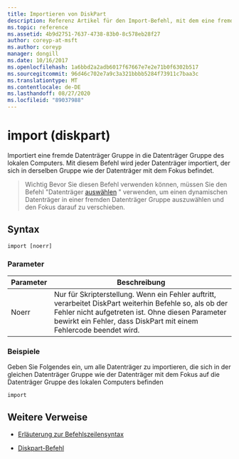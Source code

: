 ```yaml
---
title: Importieren von DiskPart
description: Referenz Artikel für den Import-Befehl, mit dem eine fremde Datenträger Gruppe in die Datenträger Gruppe des lokalen Computers importiert wird.
ms.topic: reference
ms.assetid: 4b9d2751-7637-4738-83b0-8c578eb28f27
author: coreyp-at-msft
ms.author: coreyp
manager: dongill
ms.date: 10/16/2017
ms.openlocfilehash: 1a6bbd2a2adb6017f67667e7e2e71b0f6302b517
ms.sourcegitcommit: 96d46c702e7a9c3a321bbbb5284f73911c7baa3c
ms.translationtype: MT
ms.contentlocale: de-DE
ms.lasthandoff: 08/27/2020
ms.locfileid: "89037988"
---
```

# <a name="import-diskpart"></a>import (diskpart)

Importiert eine fremde Datenträger Gruppe in die Datenträger Gruppe des lokalen Computers. Mit diesem Befehl wird jeder Datenträger importiert, der sich in derselben Gruppe wie der Datenträger mit dem Fokus befindet.

> Wichtig Bevor Sie diesen Befehl verwenden können, müssen Sie den Befehl "Datenträger [auswählen](select-disk.md) " verwenden, um einen dynamischen Datenträger in einer fremden Datenträger Gruppe auszuwählen und den Fokus darauf zu verschieben.

## <a name="syntax"></a>Syntax

```
import [noerr]
```

### <a name="parameters"></a>Parameter

| Parameter | Beschreibung |
| --------- | ----------- |
| Noerr | Nur für Skripterstellung. Wenn ein Fehler auftritt, verarbeitet DiskPart weiterhin Befehle so, als ob der Fehler nicht aufgetreten ist. Ohne diesen Parameter bewirkt ein Fehler, dass DiskPart mit einem Fehlercode beendet wird. |

### <a name="examples"></a>Beispiele

Geben Sie Folgendes ein, um alle Datenträger zu importieren, die sich in der gleichen Datenträger Gruppe wie der Datenträger mit dem Fokus auf die Datenträger Gruppe des lokalen Computers befinden

```
import
```

## <a name="additional-references"></a>Weitere Verweise

- [Erläuterung zur Befehlszeilensyntax](command-line-syntax-key.md)

- [Diskpart-Befehl](diskpart.md)
